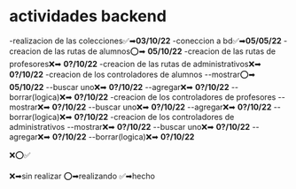 # **actividades backend**
-realizacion de las colecciones✅➡**03/10/22**
-coneccion a bd✅➡**05/05/22**
-creacion de las rutas de alumnos⭕➡ **05/10/22**
-creacion de las rutas de profesores❌➡ **0?/10/22**
-creacion de las rutas de administrativos❌➡ **0?/10/22**
-creacion de los controladores de alumnos
--mostrar⭕➡ **05/10/22**
--buscar uno❌➡ **0?/10/22**
--agregar❌➡ **0?/10/22**
--borrar(logica)❌➡ **0?/10/22**
-creacion de los controladores de profesores
--mostrar❌➡ **0?/10/22**
--buscar uno❌➡ **0?/10/22**
--agregar❌➡ **0?/10/22**
--borrar(logica)❌➡ **0?/10/22**
-creacion de los controladores de administrativos
--mostrar❌➡ **0?/10/22**
--buscar uno❌➡ **0?/10/22**
--agregar❌➡ **0?/10/22**
--borrar(logica)❌➡ **0?/10/22**

❌⭕✅

❌➡sin realizar
⭕➡realizando
✅➡hecho

